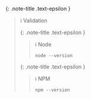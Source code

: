 <!-- LOCATION -->
<!-- _includes/components/nodejs/ -->

<!-- INCLUDE -->
<!-- components/nodejs/validation.md -->


<!-- MAIN CONTENT -->

{: .note-title .text-epsilon }
> ℹ️ Validation
>
> {: .note-title .text-epsilon }
>> ℹ️ Node
>> 
>> ```shell
>> node --version
>> ```
>
> {: .note-title .text-epsilon }
>> ℹ️ NPM
>> 
>> ```shell
>> npm --version
>> ```
